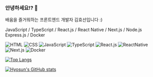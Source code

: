 ### 안녕하세요!? 👋

배움을 즐거워하는 프론트엔드 개발자 김효선입니다 :)

JavaScript / TypeScript /
React.js / React Native / Next.js /
Node.js Express.js / Docker

![HTML](https://img.shields.io/badge/-HTML-orange)
![CSS](https://img.shields.io/badge/-CSS-red)
![JavaScript](https://img.shields.io/badge/-JavaScript-yellow)
![TypeScript](https://img.shields.io/badge/-TypeScript-blue)
![React.js](https://img.shields.io/badge/-React.js-deepskyblue)
![ReactNative](https://img.shields.io/badge/-ReactNative-teal)
![Next.js](https://img.shields.io/badge/-Next.js-white)
![Docker](https://img.shields.io/badge/-Docker-darkblue)

[![Top Langs](https://github-readme-stats.vercel.app/api/top-langs/?username=Khyosunny&layout=compact&theme=vision-friendly-dark)](https://github.com/Khyosunny/github-readme-stats)

[![Hyosun's GitHub stats](https://github-readme-stats.vercel.app/api?username=Khyosunny&show_icons=true&theme=vision-friendly-dark)](https://github.com/Khyosunny/github-readme-stats)


<!--
**Khyosunny/Khyosunny** is a ✨ _special_ ✨ repository because its `README.md` (this file) appears on your GitHub profile.

Here are some ideas to get you started:

- 🔭 I’m currently working on ...
- 🌱 I’m currently learning ...
- 👯 I’m looking to collaborate on ...
- 🤔 I’m looking for help with ...
- 💬 Ask me about ...
- 📫 How to reach me: ...
- 😄 Pronouns: ...
- ⚡ Fun fact: ...
-->

